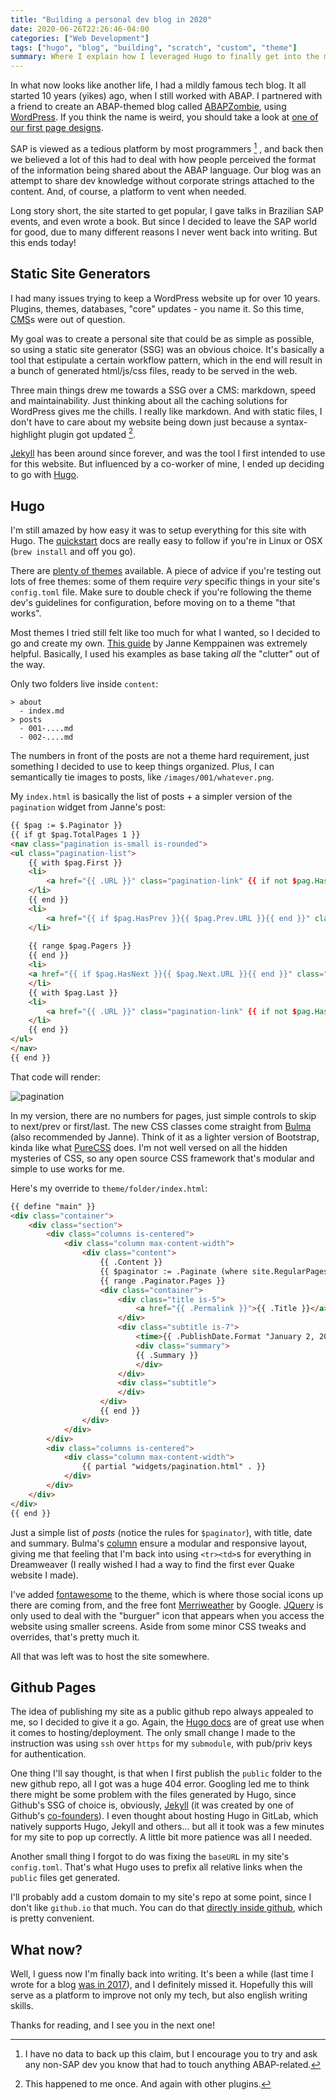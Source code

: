 ```yaml
---
title: "Building a personal dev blog in 2020"
date: 2020-06-26T22:26:46-04:00
categories: ["Web Development"]
tags: ["hugo", "blog", "building", "scratch", "custom", "theme"]
summary: Where I explain how I leveraged Hugo to finally get into the modern era of blogging. 
---
```



In what now looks like another life, I had a mildly famous tech blog. It all started 10 years (yikes) ago, when I still worked with ABAP. I partnered with a friend to create an ABAP-themed blog called [ABAPZombie](https://www.abapzombie.com/), using [WordPress](https://wordpress.com/). If you think the name is weird, you should take a look at [one of our first page designs](https://web.archive.org/web/20120202221336/http://www.abapzombie.com/).

SAP is viewed as a tedious platform by most programmers [^1] , and back then we believed a lot of this had to deal with how people perceived the format of the information being shared about the ABAP language. Our blog was an attempt to share dev knowledge without corporate strings attached to the content. And, of course, a platform to vent when needed.

Long story short, the site started to get popular, I gave talks in Brazilian SAP events, and even wrote a book. But since I decided to leave the SAP world for good, due to many different reasons I never went back into writing. But this ends today!

## Static Site Generators

I had many issues trying to keep a WordPress website up for over 10 years. Plugins, themes, databases, "core" updates - you name it. So this time, [CMS](https://en.wikipedia.org/wiki/Content_management_system)s were out of question.

My goal was to create a personal site that could be as simple as possible, so using a static site generator (SSG) was an obvious choice. It's basically a tool that estipulate a certain workflow pattern, which in the end will result in a bunch of generated html/js/css files, ready to be served in the web. 

Three main things drew me towards a SSG over a CMS: markdown, speed and maintainability. Just thinking about all the caching solutions for WordPress gives me the chills. I really like markdown. And with static files, I don't have to care about my website being down just because a syntax-highlight plugin got updated [^2].

[Jekyll](https://jekyllrb.com/) has been around since forever, and was the tool I first intended to use for this website. But influenced by a co-worker of mine, I ended up deciding to go with [Hugo](https://goHugo.io/).

## Hugo

I'm still amazed by how easy it was to setup everything for this site with Hugo. The [quickstart](https://goHugo.io/getting-started/quick-start/) docs are really easy to follow if you're in Linux or OSX (`brew install` and off you go).

There are [plenty of themes](https://themes.goHugo.io/) available. A piece of advice if you're testing out lots of free themes: some of them require _very_ specific things in your site's `config.toml` file. Make sure to double check if you're following the theme dev's guidelines for configuration, before moving on to a theme "that works".

Most themes I tried still felt like too much for what I wanted, so I decided to go and create my own. [This guide](https://www.pakstech.com/blog/create-Hugo-theme/) by Janne Kemppainen was extremely helpful. Basically, I used his examples as base taking _all_ the "clutter" out of the way. 

Only two folders live inside `content`:

```
> about
  - index.md
> posts
  - 001-....md
  - 002-....md
```

The numbers in front of the posts are not a theme hard requirement, just something I decided to use to keep things organized. Plus, I can semantically tie images to posts, like `/images/001/whatever.png`.

My `index.html` is basically the list of posts + a simpler version of the `pagination` widget from Janne's post:

```html
{{ $pag := $.Paginator }}
{{ if gt $pag.TotalPages 1 }}
<nav class="pagination is-small is-rounded">
<ul class="pagination-list">
    {{ with $pag.First }}
    <li>
        <a href="{{ .URL }}" class="pagination-link" {{ if not $pag.HasPrev }} disabled{{ end }} aria-label="First"><span aria-hidden="true">&laquo;&laquo;</span></a>
    </li>
    {{ end }}
    <li>
        <a href="{{ if $pag.HasPrev }}{{ $pag.Prev.URL }}{{ end }}" class="pagination-link" {{ if not $pag.HasPrev }} disabled{{ end }} aria-label="Previous"><span aria-hidden="true">&laquo;</span></a>
    </li>
    
    {{ range $pag.Pagers }}
    {{ end }}
    <li>
    <a href="{{ if $pag.HasNext }}{{ $pag.Next.URL }}{{ end }}" class="pagination-link" {{ if not $pag.HasNext }}disabled{{ end }} aria-label="Next"><span aria-hidden="true">&raquo;</span></a>
    </li>
    {{ with $pag.Last }}
    <li>
        <a href="{{ .URL }}" class="pagination-link" {{ if not $pag.HasNext }}disabled{{ end }} aria-label="Last"><span aria-hidden="true">&raquo;&raquo;</span></a>
    </li>
    {{ end }}
</ul>
</nav>
{{ end }}
```

That code will render:

![pagination](/images/001/pagination.png)

In my version, there are no numbers for pages, just simple controls to skip to next/prev or first/last. The new CSS classes come straight from [Bulma](https://bulma.io/) (also recommended by Janne). Think of it as a lighter version of Bootstrap, kinda like what [PureCSS](https://purecss.io/) does. I'm not well versed on all the hidden mysteries of CSS, so any open source CSS framework that's modular and simple to use works for me.

Here's my override to `theme/folder/index.html`:

```html
{{ define "main" }}
<div class="container">
    <div class="section">
        <div class="columns is-centered">
            <div class="column max-content-width">
                <div class="content">
                    {{ .Content }}
                    {{ $paginator := .Paginate (where site.RegularPages "Type" "in" site.Params.mainSections) }}
                    {{ range .Paginator.Pages }}
                    <div class="container">
                        <div class="title is-5">
                            <a href="{{ .Permalink }}">{{ .Title }}</a>
                        </div>
                        <div class="subtitle is-7">
                            <time>{{ .PublishDate.Format "January 2, 2006"}}</time>
                            <div class="summary">
                            {{ .Summary }}
                            </div>
                        </div>
                        <div class="subtitle">
                        </div>
                    </div>
                    {{ end }}
                </div>
            </div>
        </div>
        <div class="columns is-centered">
            <div class="column max-content-width">
                {{ partial "widgets/pagination.html" . }}
            </div>
        </div>
    </div>    
</div>
{{ end }}
```

Just a simple list of _posts_ (notice the rules for `$paginator`), with title, date and summary. Bulma's [column](https://bulma.io/documentation/columns/basics/) ensure a modular and responsive layout, giving me that feeling that I'm back into using `<tr><td>`s for everything in Dreamweaver (I really wished I had a way to find the first ever Quake website I made).

I've added [fontawesome](https://fontawesome.com/icons?d=gallery&m=free) to the theme, which is where those social icons up there are coming from, and the free font [Merriweather](https://fonts.google.com/specimen/Merriweather) by Google. [JQuery](https://jquery.com/) is only used to deal with the "burguer" icon that appears when you access the website using smaller screens. Aside from some minor CSS tweaks and overrides, that's pretty much it. 

All that was left was to host the site somewhere.

## Github Pages

The idea of publishing my site as a public github repo always appealed to me, so I decided to give it a go. Again, the [Hugo docs](https://goHugo.io/hosting-and-deployment/) are of great use when it comes to hosting/deployment. The only small change I made to the instruction was using `ssh` over `https` for my `submodule`, with pub/priv keys for authentication.

One thing I'll say thought, is that when I first publish the `public` folder to the new github repo, all I got was a huge 404 error. Googling led me to think there might be some problem with the files generated by Hugo, since Github's SSG of choice is, obviously, [Jekyll](https://help.github.com/en/github/working-with-github-pages/about-github-pages#static-site-generators) (it was created by one of Github's [co-founders](https://en.wikipedia.org/wiki/Jekyll_(software))). I even thought about hosting Hugo in GitLab, which natively supports Hugo, Jekyll and others... but all it took was a few minutes for my site to pop up correctly. A little bit more patience was all I needed.

Another small thing I forgot to do was fixing the `baseURL` in my site's `config.toml`. That's what Hugo uses to prefix all relative links when the `public` files get generated.

I'll probably add a custom domain to my site's repo at some point, since I don't like `github.io` that much. You can do that [directly inside github](https://help.github.com/en/github/working-with-github-pages/configuring-a-custom-domain-for-your-github-pages-site), which is pretty convenient.

## What now?

Well, I guess now I'm finally back into writing. It's been a while (last time I wrote for a blog [was in 2017](https://www.abapzombie.com/mundo-sap/2017/05/31/exite-vida-apos-o-abap/)), and I definitely missed it. Hopefully this will serve as a platform to improve not only my tech, but also english writing skills.

Thanks for reading, and I see you in the next one!


[^1]: I have no data to back up this claim, but I encourage you to try and ask any non-SAP dev you know that had to touch anything ABAP-related.

[^2]: This happened to me once. And again with other plugins.
